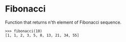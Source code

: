 # Fibonacci

Function that returns n'th element of Fibonacci sequence.

```
>>> fibonacci(10)
[1, 1, 2, 3, 5, 8, 13, 21, 34, 55]
```
